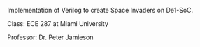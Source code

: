 Implementation of Verilog to create Space Invaders on De1-SoC. 

Class: ECE 287 at Miami University

Professor: Dr. Peter Jamieson

